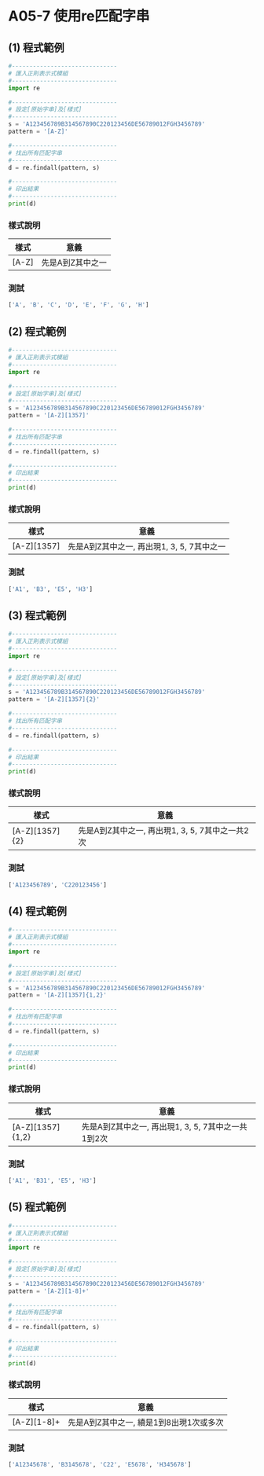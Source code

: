# A05-7 使用re匹配字串

## (1) 程式範例
``` python
#------------------------------
# 匯入正則表示式模組
#------------------------------
import re

#------------------------------
# 設定[原始字串]及[樣式]
#------------------------------
s = 'A123456789B314567890C220123456DE56789012FGH3456789'
pattern = '[A-Z]'

#------------------------------
# 找出所有匹配字串
#------------------------------
d = re.findall(pattern, s)

#------------------------------
# 印出結果
#------------------------------
print(d)
```

### 樣式說明
| 樣式 | 意義 |
|---------|------|
| [A-Z] | 先是A到Z其中之一 |

### 測試
``` python
['A', 'B', 'C', 'D', 'E', 'F', 'G', 'H']
```

## (2) 程式範例
``` python
#------------------------------
# 匯入正則表示式模組
#------------------------------
import re

#------------------------------
# 設定[原始字串]及[樣式]
#------------------------------
s = 'A123456789B314567890C220123456DE56789012FGH3456789'
pattern = '[A-Z][1357]'

#------------------------------
# 找出所有匹配字串
#------------------------------
d = re.findall(pattern, s)

#------------------------------
# 印出結果
#------------------------------
print(d)
```

### 樣式說明
| 樣式 | 意義 |
|---------|------|
| [A-Z][1357] | 先是A到Z其中之一, 再出現1, 3, 5, 7其中之一 |

### 測試
``` python
['A1', 'B3', 'E5', 'H3']
```

## (3) 程式範例
``` python
#------------------------------
# 匯入正則表示式模組
#------------------------------
import re

#------------------------------
# 設定[原始字串]及[樣式]
#------------------------------
s = 'A123456789B314567890C220123456DE56789012FGH3456789'
pattern = '[A-Z][1357]{2}'

#------------------------------
# 找出所有匹配字串
#------------------------------
d = re.findall(pattern, s)

#------------------------------
# 印出結果
#------------------------------
print(d)
```

### 樣式說明
| 樣式 | 意義 |
|---------|------|
| [A-Z][1357]{2} | 先是A到Z其中之一, 再出現1, 3, 5, 7其中之一共2次 |

### 測試
``` python
['A123456789', 'C220123456']
```


## (4) 程式範例
``` python
#------------------------------
# 匯入正則表示式模組
#------------------------------
import re

#------------------------------
# 設定[原始字串]及[樣式]
#------------------------------
s = 'A123456789B314567890C220123456DE56789012FGH3456789'
pattern = '[A-Z][1357]{1,2}'

#------------------------------
# 找出所有匹配字串
#------------------------------
d = re.findall(pattern, s)

#------------------------------
# 印出結果
#------------------------------
print(d)
```

### 樣式說明
| 樣式 | 意義 |
|---------|------|
| [A-Z][1357]{1,2} | 先是A到Z其中之一, 再出現1, 3, 5, 7其中之一共1到2次 |

### 測試
``` python
['A1', 'B31', 'E5', 'H3']
```


## (5) 程式範例
``` python
#------------------------------
# 匯入正則表示式模組
#------------------------------
import re

#------------------------------
# 設定[原始字串]及[樣式]
#------------------------------
s = 'A123456789B314567890C220123456DE56789012FGH3456789'
pattern = '[A-Z][1-8]+'

#------------------------------
# 找出所有匹配字串
#------------------------------
d = re.findall(pattern, s)

#------------------------------
# 印出結果
#------------------------------
print(d)
```

### 樣式說明
| 樣式 | 意義 |
|---------|------|
| [A-Z][1-8]+ | 先是A到Z其中之一, 續是1到8出現1次或多次 |

### 測試
``` python
['A12345678', 'B3145678', 'C22', 'E5678', 'H345678']
```
